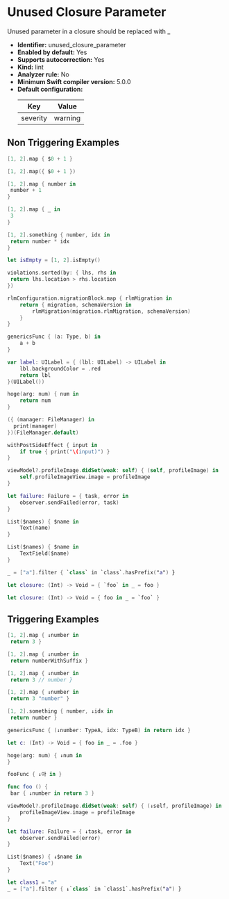 # Unused Closure Parameter

Unused parameter in a closure should be replaced with _

* **Identifier:** unused_closure_parameter
* **Enabled by default:** Yes
* **Supports autocorrection:** Yes
* **Kind:** lint
* **Analyzer rule:** No
* **Minimum Swift compiler version:** 5.0.0
* **Default configuration:**
  <table>
  <thead>
  <tr><th>Key</th><th>Value</th></tr>
  </thead>
  <tbody>
  <tr>
  <td>
  severity
  </td>
  <td>
  warning
  </td>
  </tr>
  </tbody>
  </table>

## Non Triggering Examples

```swift
[1, 2].map { $0 + 1 }
```

```swift
[1, 2].map({ $0 + 1 })
```

```swift
[1, 2].map { number in
 number + 1 
}
```

```swift
[1, 2].map { _ in
 3 
}
```

```swift
[1, 2].something { number, idx in
 return number * idx
}
```

```swift
let isEmpty = [1, 2].isEmpty()
```

```swift
violations.sorted(by: { lhs, rhs in 
 return lhs.location > rhs.location
})
```

```swift
rlmConfiguration.migrationBlock.map { rlmMigration in
    return { migration, schemaVersion in
        rlmMigration(migration.rlmMigration, schemaVersion)
    }
}
```

```swift
genericsFunc { (a: Type, b) in
    a + b
}
```

```swift
var label: UILabel = { (lbl: UILabel) -> UILabel in
    lbl.backgroundColor = .red
    return lbl
}(UILabel())
```

```swift
hoge(arg: num) { num in
    return num
}
```

```swift
({ (manager: FileManager) in
  print(manager)
})(FileManager.default)
```

```swift
withPostSideEffect { input in
    if true { print("\(input)") }
}
```

```swift
viewModel?.profileImage.didSet(weak: self) { (self, profileImage) in
    self.profileImageView.image = profileImage
}
```

```swift
let failure: Failure = { task, error in
    observer.sendFailed(error, task)
}
```

```swift
List($names) { $name in
    Text(name)
}
```

```swift
List($names) { $name in
    TextField($name)
}
```

```swift
_ = ["a"].filter { `class` in `class`.hasPrefix("a") }
```

```swift
let closure: (Int) -> Void = { `foo` in _ = foo }
```

```swift
let closure: (Int) -> Void = { foo in _ = `foo` }
```

## Triggering Examples

```swift
[1, 2].map { ↓number in
 return 3 }
```

```swift
[1, 2].map { ↓number in
 return numberWithSuffix }
```

```swift
[1, 2].map { ↓number in
 return 3 // number }
```

```swift
[1, 2].map { ↓number in
 return 3 "number" }
```

```swift
[1, 2].something { number, ↓idx in
 return number }
```

```swift
genericsFunc { (↓number: TypeA, idx: TypeB) in return idx }
```

```swift
let c: (Int) -> Void = { foo in _ = .foo }
```

```swift
hoge(arg: num) { ↓num in
}
```

```swift
fooFunc { ↓아 in }
```

```swift
func foo () {
 bar { ↓number in return 3 }
```

```swift
viewModel?.profileImage.didSet(weak: self) { (↓self, profileImage) in
    profileImageView.image = profileImage
}
```

```swift
let failure: Failure = { ↓task, error in
    observer.sendFailed(error)
}
```

```swift
List($names) { ↓$name in
    Text("Foo")
}
```

```swift
let class1 = "a"
_ = ["a"].filter { ↓`class` in `class1`.hasPrefix("a") }
```